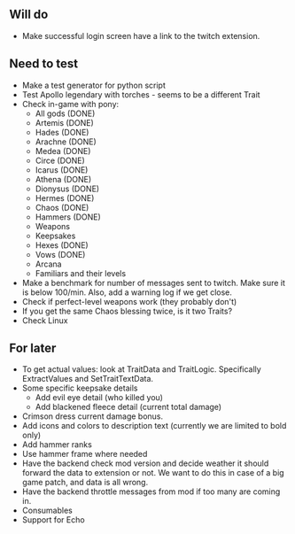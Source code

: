 ## Will do

- Make successful login screen have a link to the twitch extension.

## Need to test

- Make a test generator for python script
- Test Apollo legendary with torches - seems to be a different Trait
- Check in-game with pony:
  - All gods (DONE)
  - Artemis (DONE)
  - Hades (DONE)
  - Arachne (DONE)
  - Medea (DONE)
  - Circe (DONE)
  - Icarus (DONE)
  - Athena (DONE)
  - Dionysus (DONE)
  - Hermes (DONE)
  - Chaos (DONE)
  - Hammers (DONE)
  - Weapons
  - Keepsakes
  - Hexes (DONE)
  - Vows (DONE)
  - Arcana
  - Familiars and their levels
- Make a benchmark for number of messages sent to twitch. Make sure it is below 100/min. Also, add a warning log if we get close.
- Check if perfect-level weapons work (they probably don't)
- If you get the same Chaos blessing twice, is it two Traits?
- Check Linux

## For later

- To get actual values: look at TraitData and TraitLogic. Specifically ExtractValues and SetTraitTextData.
- Some specific keepsake details
  - Add evil eye detail (who killed you)
  - Add blackened fleece detail (current total damage)
- Crimson dress current damage bonus.
- Add icons and colors to description text (currently we are limited to bold only)
- Add hammer ranks
- Use hammer frame where needed
- Have the backend check mod version and decide weather it should forward the data to extension or not. We want to do this in case of a big game patch, and data is all wrong.
- Have the backend throttle messages from mod if too many are coming in.
- Consumables
- Support for Echo
